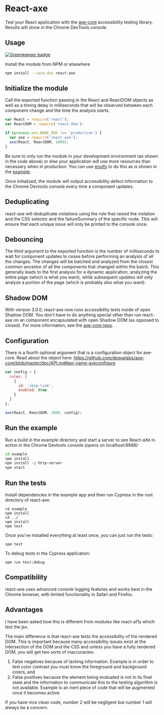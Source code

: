 # React-axe

Test your React application with the [axe-core](https://github.com/dequelabs/axe-core) accessibility testing library. Results will show in the Chrome DevTools console.

## Usage

[![Greenkeeper badge](https://badges.greenkeeper.io/dequelabs/react-axe.svg)](https://greenkeeper.io/)

Install the module from NPM or elsewhere

```sh
npm install --save-dev react-axe
```

## Initialize the module

Call the exported function passing in the React and ReactDOM objects as well as a timing delay in milliseconds that will be observed between each component change and the time the analysis starts.

```js
var React = require('react');
var ReactDOM = require('react-dom');

if (process.env.NODE_ENV !== 'production') {
  var axe = require('react-axe');
  axe(React, ReactDOM, 1000);
}
```

Be sure to only run the module in your development environment (as shown in the code above) or else your application will use more resources than necessary when in production. You can use [envify](https://www.npmjs.com/package/envify) to do this as is shown in the [example](./example/package.json#L35).

Once initialized, the module will output accessibility defect information to the Chrome Devtools console every time a component updates.

## Deduplicating

react-axe will deduplicate violations using the rule that raised the violation and the CSS selector and the failureSummary of the specific node. This will ensure that each unique issue will only be printed to the console once.

## Debouncing

The third argument to the exported function is the number of milliseconds to wait for component updates to cease before performing an analysis of all the changes. The changes will be batched and analyzed from the closest common ancestor of all the components that changed within the batch. This generally leads to the first analysis for a dynamic application, analyzing the entire page (which is what you want), while subsequent updates will only analyze a portion of the page (which is probably also what you want).

## Shadow DOM

With version 3.0.0, react-axe now runs accessibility tests inside of open Shadow DOM. You don't have to do anything special other than run react-axe on an component encapsulated with open Shadow DOM (as opposed to closed). For more information, see the [axe-core repo](https://github.com/dequelabs/axe-core).

## Configuration

There is a fourth optional argument that is a configuration object for axe-core. Read about the object here: https://github.com/dequelabs/axe-core/blob/master/doc/API.md#api-name-axeconfigure

```js
var config = {
  rules: [
    {
      id: 'skip-link',
      enabled: true
    }
  ]
};

axe(React, ReactDOM, 1000, config);
```

## Run the example

Run a build in the example directory and start a server to see React-aXe in action in the Chrome Devtools console (opens on localhost:8888):

```sh
cd example
npm install
npm install -g http-server
npm start
```

## Run the tests

Install dependencies in the example app and then run Cypress in the root directory of react-axe.

```
cd example
npm install
cd ../
npm install
npm test
```

Once you’ve installed everything at least once, you can just run the tests:

```
npm test
```

To debug tests in the Cypress application:

```
npm run test:debug
```

## Compatibility

react-axe uses advanced console logging features and works best in the Chrome browser, with limited functionality in Safari and Firefox.

## Advantages

I have been asked how this is different from modules like react-a11y which test the jsx.

The main difference is that react-axe tests the accessibility of the rendered DOM. This is important because many accessibility issues exist at the intersection of the DOM and the CSS and unless you have a fully rendered DOM, you will get two sorts of inaccuracies:

1. False negatives because of lacking information. Example is in order to test color contrast you must know the foreground and background colors, and
1. False positives because the element being evaluated is not in its final state and the information to communicate this to the testing algorithm is not available. Example is an inert piece of code that will be augmented once it becomes active.

If you have nice clean code, number 2 will be negligent but number 1 will always be a concern.
